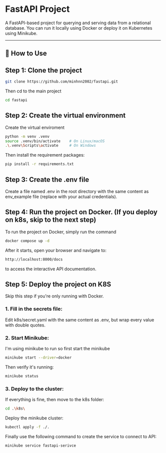 # FastAPI Project

A FastAPI-based project for querying and serving data from a relational database. You can run it locally using Docker or deploy it on Kubernetes using Minikube.

---

## 🚀 How to Use

## Step 1: Clone the project

```bash
git clone https://github.com/minhnn2002/fastapi.git
```

Then cd to the main project
```bash
cd fastapi
```

## Step 2: Create the virtual environment
Create the virtual enviroment
```bash
python -m venv .venv
source .venv/bin/activate    # On Linux/macOS
.\.venv\Scripts\activate     # On Windows
```

Then install the requirement packages:
```bash
pip install -r requirements.txt
```

## Step 3: Create the .env file
Create a file named .env in the root directory with the same content as env_example file (replace with your actual credentials). 

## Step 4: Run the project on Docker. (If you deploy on k8s, skip to the next step)
To run the project on Docker, simply run the command 
```bash
docker compose up -d
```

After it starts, open your browser and navigate to:
```bash
http://localhost:8000/docs
```
to access the interactive API documentation.

## Step 5: Deploy the project on K8S
Skip this step if you're only running with Docker.

### 1. Fill in the secrets file:
Edit k8s/secret.yaml with the same content as .env, but wrap every value with double quotes.

### 2. Start Minikube:
I'm using minikube to run so first start the minikube
```bash
minikube start --driver=docker
```

Then verify it's running:
```bash
minikube status
```

### 3. Deploy to the cluster:
If everything is fine, then move to the k8s folder:

```bash
cd .\k8s\
```

Deploy the minikube cluster:

```bash
kubectl apply -f ./.
```

Finally use the following command to create the service to connect to API:
```bash
minikube service fastapi-serivce
```